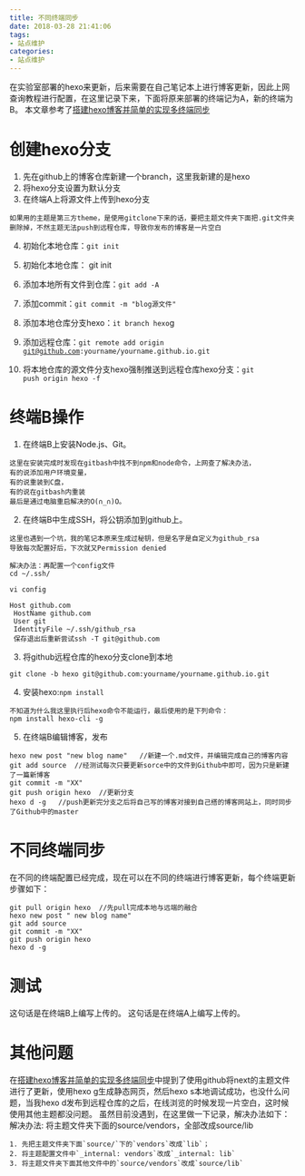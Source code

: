 ```yaml
---
title: 不同终端同步
date: 2018-03-28 21:41:06
tags:
- 站点维护
categories:
- 站点维护
---
```

在实验室部署的hexo来更新，后来需要在自己笔记本上进行博客更新，因此上网查询教程进行配置，在这里记录下来，下面将原来部署的终端记为A，新的终端为B。
本文章参考了[搭建hexo博客并简单的实现多终端同步](https://righere.github.io/2016/10/10/install-hexo/)

# 创建hexo分支
1. 先在github上的博客仓库新建一个branch，这里我新建的是hexo
2. 将hexo分支设置为默认分支
3. 在终端A上将源文件上传到hexo分支
```
如果用的主题是第三方theme，是使用gitclone下来的话，要把主题文件夹下面把.git文件夹删除掉，不然主题无法push到远程仓库，导致你发布的博客是一片空白
```
4. 初始化本地仓库：<code>git init</code>
5. 初始化本地仓库： git init

6. 添加本地所有文件到仓库：<code>git add -A</code>

7. 添加commit：<code>git commit -m "blog源文件"</code>

8. 添加本地仓库分支hexo：<code>it branch hexo</code>g

9. 添加远程仓库：<code>git remote add origin git@github.com:yourname/yourname.github.io.git</code>

10. 将本地仓库的源文件分支hexo强制推送到远程仓库hexo分支：<code>git push origin hexo -f</code>
# 终端B操作
1. 在终端B上安装Node.js、Git。
```
这里在安装完成时发现在gitbash中找不到npm和node命令，上网查了解决办法，
有的说添加用户环境变量，
有的说重装到C盘，
有的说在gitbash内重装
最后是通过电脑重启解决的O(∩_∩)O。
```
2. 在终端B中生成SSH，将公钥添加到github上。
```
这里也遇到一个坑，我的笔记本原来生成过秘钥，但是名字是自定义为github_rsa
导致每次配置好后，下次就又Permission denied

解决办法：再配置一个config文件
cd ~/.ssh/

vi config

Host github.com
 HostName github.com
 User git
 IdentityFile ~/.ssh/github_rsa
 保存退出后重新尝试ssh -T git@github.com
```
3. 将github远程仓库的hexo分支clone到本地
```
git clone -b hexo git@github.com:yourname/yourname.github.io.git
```
4. 安装hexo:<code>npm install</code>
```
不知道为什么我这里执行后hexo命令不能运行，最后使用的是下列命令：
npm install hexo-cli -g
```
5. 在终端B编辑博客，发布
```
hexo new post "new blog name"   //新建一个.md文件，并编辑完成自己的博客内容
git add source  //经测试每次只要更新sorce中的文件到Github中即可，因为只是新建了一篇新博客
git commit -m "XX"
git push origin hexo  //更新分支
hexo d -g   //push更新完分支之后将自己写的博客对接到自己搭的博客网站上，同时同步了Github中的master
```
# 不同终端同步
在不同的终端配置已经完成，现在可以在不同的终端进行博客更新，每个终端更新步骤如下：
```
git pull origin hexo  //先pull完成本地与远端的融合
hexo new post " new blog name"
git add source
git commit -m "XX"
git push origin hexo
hexo d -g
```

# 测试
这句话是在终端B上编写上传的。
这句话是在终端A上编写上传的。

# 其他问题
在[搭建hexo博客并简单的实现多终端同步](https://righere.github.io/2016/10/10/install-hexo/)中提到了使用github将next的主题文件进行了更新，使用hexo g生成静态网页，然后hexo s本地调试成功，也没什么问题，当我hexo d发布到远程仓库的之后，在线浏览的时候发现一片空白，这时候使用其他主题都没问题。
虽然目前没遇到，在这里做一下记录，解决办法如下：
解决办法: 将主题文件夹下面的source/vendors，全部改成source/lib
```
1. 先把主题文件夹下面`source/`下的`vendors`改成`lib`；
2. 将主题配置文件中`_internal: vendors`改成`_internal: lib`
3. 将主题文件夹下面其他文件中的`source/vendors`改成`source/lib`
```
